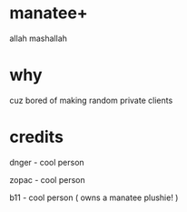 # manatee+ 

allah mashallah

# why

cuz bored of making random private clients

# credits

dnger - cool person

zopac - cool person

b11 - cool person ( owns a manatee plushie! )

